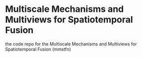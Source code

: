 # Multiscale Mechanisms and Multiviews for Spatiotemporal Fusion
the code repo for the Multiscale Mechanisms and Multiviews for Spatiotemporal Fusion (mmstfn)

